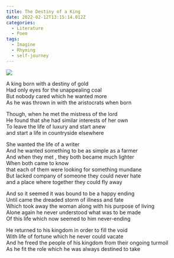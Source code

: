 ```yaml
---
title: The Destiny of a King
date: 2022-02-12T13:15:14.012Z
categories:
  - Literature
  - Poem
tags:
  - Imagine
  - Rhyming
  - self-journey
---
```


<img src='https://hits.seeyoufarm.com/api/count/incr/badge.svg?url=https%3A%2F%2Fporush264.github.io%2Fposts%2F2022%2F02%2F10%2Fthe-destiny-of-a-king%2F&count_bg=%2379C83D&title_bg=%23555555&icon=&icon_color=%23E7E7E7&title=hits&edge_flat=false' align=center><br>


A king born with a destiny of gold\
Had only eyes for the unappealing coal\
But nobody cared which he wanted more\
As he was thrown in with the aristocrats when born

Though, when he met the mistress of the lord\
He found that she had similar interests of her own\
To leave the life of luxury and start anew\
and start a life in countryside elsewhere

She wanted the life of a writer\
And he wanted something to be as simple as a farmer\
And when they met , they both became much lighter\
When both came to know\
that each of them were looking for something mundane\
But lacked company of someone they could never hate\
and a place where together they could fly away

And so it seemed it was bound to be a happy ending\
Until came the dreaded storm of illness and fate\
Which took away the woman along with his purpose of living\
Alone again he never understood what was to be made\
Of this life which now seemed to him never-ending

He returned to his kingdom in order to fill the void \
With life of fortune which he never could vacate\
And he freed the people of his kingdom from their ongoing turmoil\
As he fit the role which he was always destined to take
